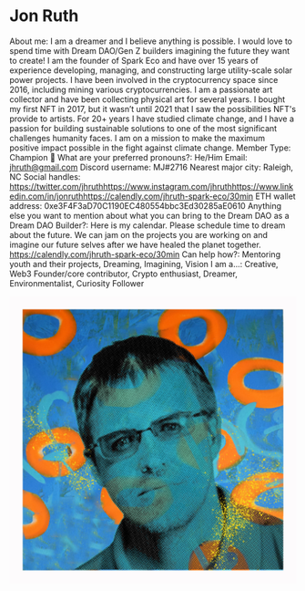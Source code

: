 # Jon Ruth

About me: I am a dreamer and I believe anything is possible. I would love to spend time with Dream DAO/Gen Z builders imagining the future they want to create! I am the founder of Spark Eco and have over 15 years of experience developing, managing, and constructing large utility-scale solar power projects. I have been involved in the cryptocurrency space since 2016, including mining various cryptocurrencies. I am a passionate art collector and have been collecting physical art for several years. I bought my first NFT in 2017, but it wasn’t until 2021 that I saw the possibilities NFT's provide to artists. For 20+ years I have studied climate change, and I have a passion for building sustainable solutions to one of the most significant challenges humanity faces. I am on a mission to make the maximum positive impact possible in the fight against climate change.
Member Type: Champion 🙌
What are your preferred pronouns?: He/Him
Email: jhruth@gmail.com
Discord username: MJ#2716
Nearest major city: Raleigh, NC
Social handles: https://twitter.com/jhruthhttps://www.instagram.com/jhruthhttps://www.linkedin.com/in/jonruthhttps://calendly.com/jhruth-spark-eco/30min
ETH wallet address: 0xe3F4F3aD70C1190EC480554bbc3Ed30285aE0610
Anything else you want to mention about what you can bring to the Dream DAO as a Dream DAO Builder?: Here is my calendar. Please schedule time to dream about the future. We can jam on the projects you are working on and imagine our future selves after we have healed the planet together. https://calendly.com/jhruth-spark-eco/30min
Can help how?: Mentoring youth and their projects, Dreaming, Imagining, Vision
I am a...: Creative, Web3 Founder/core contributor, Crypto enthusiast, Dreamer, Environmentalist, Curiosity Follower

![Jon.Vivien.PFP.jpeg](Jon%20Ruth%2087ddd3144eed40f983e8a3760c6bd81e/Jon.Vivien.PFP.jpeg)